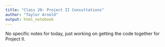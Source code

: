 ```yaml
---
title: "Class 20: Project II Consultations"
author: "Taylor Arnold"
output: html_notebook
---
```





No specific notes for today, just working on getting the code
together for Project II.



